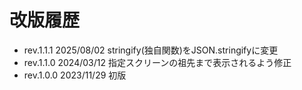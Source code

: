 # 改版履歴

- rev.1.1.1 2025/08/02 stringify(独自関数)をJSON.stringifyに変更
- rev.1.1.0 2024/03/12 指定スクリーンの祖先まで表示されるよう修正
- rev.1.0.0 2023/11/29 初版